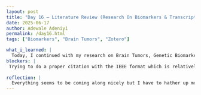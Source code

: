 ```yaml
---
layout: post
title: "Day 16 – Literature Review (Research On Biomarkers & Transcriptomic Data Sets)"
date: 2025-06-17
author: Adewale Adeniyi
permalink: /day16.html
tags: ["Biomarkers", "Brain Tumors", "Zotero"]

what_i_learned: |
  Today, I continued with my research on Brain Tumors, Genetic Biomarkes, and Literature Review. I learnt the difference between genetic testing and biomarker testing, Genetic Testing (this has to deal with inherited mutations), while Biomarkers Testing (this is the looking at the characteristics of the tumor which helps to make treatment decisions better, this can telll what is driving the cancer to grow and can also tell if it is somatic in nature or germline which means if it's passable to your offsprings.). Tije, Skylar, Arpana and Ato, whom have been the most experienced computer science major have been a big help to gathering resourceful paper which I could use to build a solid introduction. After my break I also learnt about the subsections of brain tumor which are tumors depending on where they started developing like the Gliomas originate from the glial cell, they can either be malignant or benign. Tije also briefly touched how to determine the dimension and shape of Matrixes on python using Google collab. I also came acroos research papers that were similar but were using DNA methylation, or were on a different kind of tumor/cancer like breast cancer which was the most I found. Tije also introduced me to Zotero which is used for proper citations and it has numerous formats including MLA and IEEE.
blockers: |
 Trying to do a proper citation with the IEEE format which is relatively new to me but I seem to be getting the hang of it now, I was only familiar with MLA.
 
reflection: |
  Everything seems to be coming along nicely but I have to hather up more research references and paper to back up this project and to present a valid report/result. I also have to go back to learning machine learning I seem to have relent, but thankfully Tije gave us an assignment to jog our memory, and we will be submitting that tomorrow.
---
```

